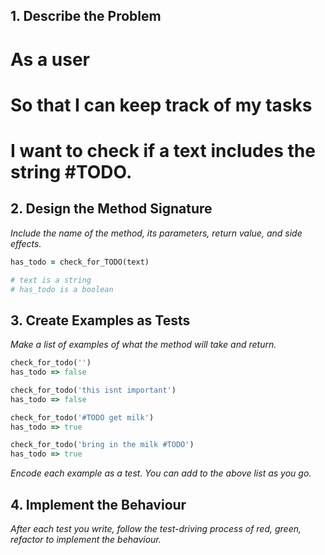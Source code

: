 ## 1. Describe the Problem

# As a user
# So that I can keep track of my tasks
# I want to check if a text includes the string #TODO.

## 2. Design the Method Signature

_Include the name of the method, its parameters, return value, and side effects._

```ruby
has_todo = check_for_TODO(text)

# text is a string
# has_todo is a boolean
```

## 3. Create Examples as Tests

_Make a list of examples of what the method will take and return._

```ruby
check_for_todo('')
has_todo => false

check_for_todo('this isnt important')
has_todo => false

check_for_todo('#TODO get milk')
has_todo => true

check_for_todo('bring in the milk #TODO')
has_todo => true
```

_Encode each example as a test. You can add to the above list as you go._

## 4. Implement the Behaviour

_After each test you write, follow the test-driving process of red, green, refactor to implement the behaviour._

